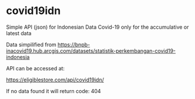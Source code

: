 # covid19idn
Simple API (json) for Indonesian Data Covid-19 only for the accumulative or latest data

Data simpilified from https://bnpb-inacovid19.hub.arcgis.com/datasets/statistik-perkembangan-covid19-indonesia

API can be accessed at:

https://eligiblestore.com/api/covid19idn/

If no data found it will return code: 404

